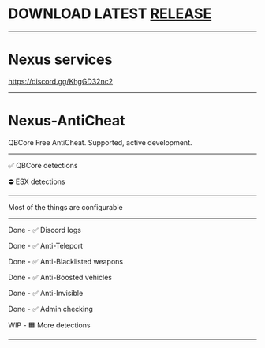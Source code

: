 # DOWNLOAD LATEST [RELEASE](https://github.com/Muffinzo/muffin-simplelogs/releases)

______________________

# Nexus services
https://discord.gg/KhgGD32nc2

______________________

# Nexus-AntiCheat
QBCore Free AntiCheat. Supported, active development.

______________________

✅ QBCore detections

⛔ ESX detections

______________________

Most of the things are configurable

______________________

Done - ✅ Discord logs

Done - ✅ Anti-Teleport

Done - ✅ Anti-Blacklisted weapons

Done - ✅ Anti-Boosted vehicles

Done - ✅ Anti-Invisible

Done - ✅ Admin checking

WIP  - 🟧 More detections

______________________
